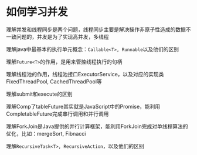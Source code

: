 # 如何学习并发

理解并发和线程同步是两个问题，线程同步主要是解决操作非原子性造成的数据不一致问题的，并发是为了实现高并发，多线程

理解java中最基本的执行单元概念：`Callable<T>, Runnable`以及他们的区别

理解`Future<T>`的作用，是用来管控线程执行的句柄

理解线程池的作用，线程池接口ExecutorService，以及对应的实现类FixedThreadPool, CachedThreadPool等

理解submit和execute的区别

理解Comp了tableFuture其实就是JavaScript中的Promise，能利用CompletableFuture完成串行调用和并行调用

理解ForkJoin是Java提供的并行计算框架，能利用ForkJoin完成对单线程算法的优化，比如：mergeSort, Fibnacci

理解`RecursiveTask<T>, RecursiveAction`，以及他们的区别


